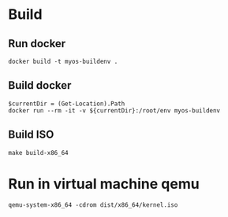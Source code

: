 # Build
## Run docker
```dockerignore
docker build -t myos-buildenv .
```
## Build docker
```dockerignore
$currentDir = (Get-Location).Path
docker run --rm -it -v ${currentDir}:/root/env myos-buildenv
```

## Build ISO
```dockerignore
make build-x86_64
```

# Run in virtual machine qemu
```
qemu-system-x86_64 -cdrom dist/x86_64/kernel.iso 
```
